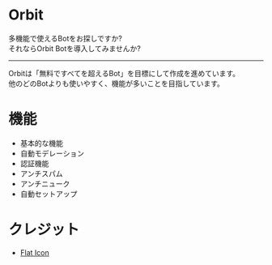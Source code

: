 # Orbit
多機能で使えるBotをお探しですか?<br>
それならOrbit Botを導入してみませんか?
***
Orbitは「無料ですべてを超えるBot」を目標にして作成を進めています。<br>
他のどのBotよりも使いやすく、機能が多いことを目指しています。

# 機能
- 基本的な機能
- 自動モデレーション
- 認証機能
- アンチスパム
- アンチニューク
- 自動セットアップ

# クレジット
- [Flat Icon](https://www.flaticon.com/free-icons/orbit)
